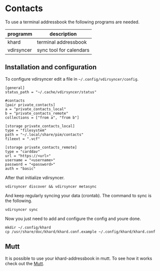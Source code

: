 # Contacts
To use a terminal addressbook the following programs are needed.

| programm   | description             |
| ---------- | ----------------------- |
| khard      | terminal addressbook    |
| vdirsyncer | sync tool for calendars |

## Installation and configuration
To configure vdirsyncer edit a file in ```~/.config/vdirsyncer/config```.

```
[general]
status_path = "~/.cache/vdirsyncer/status"

#contacts
[pair private_contacts]
a = "private_contacts_local"
b = "private_contacts_remote"
collections = ["from a", "from b"]

[storage private_contacts_local]
type = "filesystem"
path = "~/.local/share/pim/contacts"
fileext = ".vcf"

[storage private_contacts_remote]
type = "carddav"
url = "https://<url>"
username = "<username>"
password = "<password>"
auth = "basic"
```

After that initialize vdirsyncer.

```vdirsyncer discover && vdirsyncer metasync```

And keep regularly syncing your data (crontab).
The command to sync is the following.

```vdirsyncer sync```

Now you just need to add and configure the config and youre done.

```
mkdir ~/.config/khard
cp /usr/share/doc/khard/khard.conf.example ~/.config/khard/khard.conf
```

## Mutt
It is possible to use your khard-addressbook in mutt.
To see how it works check out the [Mutt](/#arch/mail.md).
